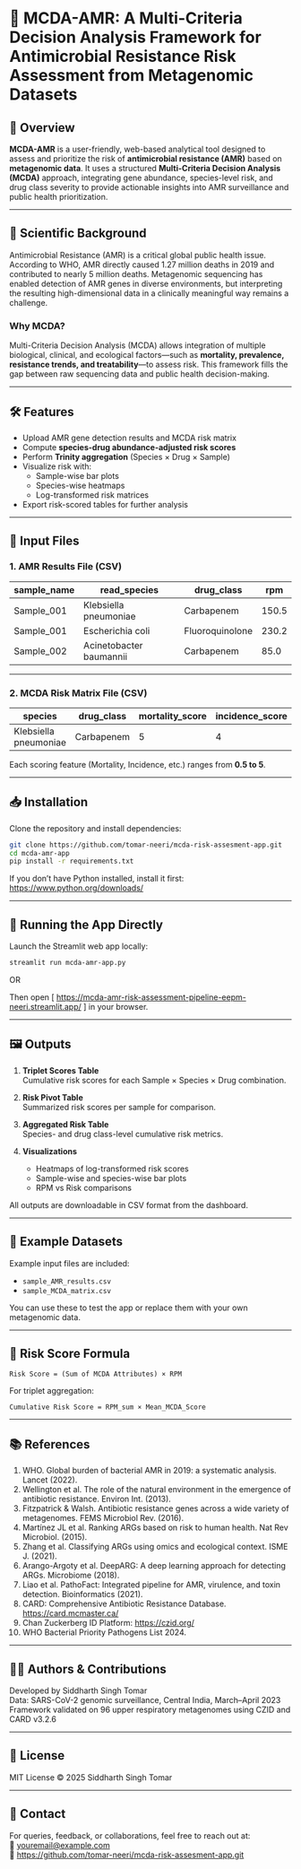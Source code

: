 # 🧬 MCDA-AMR: A Multi-Criteria Decision Analysis Framework for Antimicrobial Resistance Risk Assessment from Metagenomic Datasets

## 📌 Overview

**MCDA-AMR** is a user-friendly, web-based analytical tool designed to assess and prioritize the risk of **antimicrobial resistance (AMR)** based on **metagenomic data**. It uses a structured **Multi-Criteria Decision Analysis (MCDA)** approach, integrating gene abundance, species-level risk, and drug class severity to provide actionable insights into AMR surveillance and public health prioritization.

---

## 🔬 Scientific Background

Antimicrobial Resistance (AMR) is a critical global public health issue. According to WHO, AMR directly caused 1.27 million deaths in 2019 and contributed to nearly 5 million deaths. Metagenomic sequencing has enabled detection of AMR genes in diverse environments, but interpreting the resulting high-dimensional data in a clinically meaningful way remains a challenge.

### Why MCDA?

Multi-Criteria Decision Analysis (MCDA) allows integration of multiple biological, clinical, and ecological factors—such as **mortality, prevalence, resistance trends, and treatability**—to assess risk. This framework fills the gap between raw sequencing data and public health decision-making.

---

## 🛠️ Features

- Upload AMR gene detection results and MCDA risk matrix
- Compute **species-drug abundance-adjusted risk scores**
- Perform **Trinity aggregation** (Species × Drug × Sample)
- Visualize risk with:
  - Sample-wise bar plots
  - Species-wise heatmaps
  - Log-transformed risk matrices
- Export risk-scored tables for further analysis

---

## 📁 Input Files

### 1. AMR Results File (CSV)

| sample_name | read_species             | drug_class     | rpm   |
|-------------|--------------------------|----------------|-------|
| Sample_001  | Klebsiella pneumoniae    | Carbapenem     | 150.5 |
| Sample_001  | Escherichia coli         | Fluoroquinolone| 230.2 |
| Sample_002  | Acinetobacter baumannii  | Carbapenem     | 85.0  |

---

### 2. MCDA Risk Matrix File (CSV)

| species                | drug_class     | mortality_score | incidence_score | ... | pipeline_score | alternative_drug_class |
|------------------------|----------------|------------------|------------------|-----|----------------|--------------------------|
| Klebsiella pneumoniae  | Carbapenem     | 5                | 4                | ... | 1.5            | Carbapenems              |

Each scoring feature (Mortality, Incidence, etc.) ranges from **0.5 to 5**.

---

## 📥 Installation

Clone the repository and install dependencies:

```bash
git clone https://github.com/tomar-neeri/mcda-risk-assesment-app.git 
cd mcda-amr-app
pip install -r requirements.txt
```

If you don’t have Python installed, install it first: https://www.python.org/downloads/

---

## 🚀 Running the App Directly

Launch the Streamlit web app locally:

```bash
streamlit run mcda-amr-app.py
```
OR 

Then open [ https://mcda-amr-risk-assessment-pipeline-eepm-neeri.streamlit.app/ ] in your browser.

---

## 🖼️ Outputs

1. **Triplet Scores Table**  
   Cumulative risk scores for each Sample × Species × Drug combination.

2. **Risk Pivot Table**  
   Summarized risk scores per sample for comparison.

3. **Aggregated Risk Table**  
   Species- and drug class-level cumulative risk metrics.

4. **Visualizations**  
   - Heatmaps of log-transformed risk scores  
   - Sample-wise and species-wise bar plots  
   - RPM vs Risk comparisons

All outputs are downloadable in CSV format from the dashboard.

---

## 🧪 Example Datasets

Example input files are included:
- `sample_AMR_results.csv`
- `sample_MCDA_matrix.csv`

You can use these to test the app or replace them with your own metagenomic data.

---

## 🔁 Risk Score Formula

```text
Risk Score = (Sum of MCDA Attributes) × RPM
```

For triplet aggregation:
```text
Cumulative Risk Score = RPM_sum × Mean_MCDA_Score
```

---

## 📚 References

1. WHO. Global burden of bacterial AMR in 2019: a systematic analysis. Lancet (2022).
2. Wellington et al. The role of the natural environment in the emergence of antibiotic resistance. Environ Int. (2013).
3. Fitzpatrick & Walsh. Antibiotic resistance genes across a wide variety of metagenomes. FEMS Microbiol Rev. (2016).
4. Martínez JL et al. Ranking ARGs based on risk to human health. Nat Rev Microbiol. (2015).
5. Zhang et al. Classifying ARGs using omics and ecological context. ISME J. (2021).
6. Arango-Argoty et al. DeepARG: A deep learning approach for detecting ARGs. Microbiome (2018).
7. Liao et al. PathoFact: Integrated pipeline for AMR, virulence, and toxin detection. Bioinformatics (2021).
8. CARD: Comprehensive Antibiotic Resistance Database. https://card.mcmaster.ca/
9. Chan Zuckerberg ID Platform: https://czid.org/
10. WHO Bacterial Priority Pathogens List 2024.

---

## 🧑‍💻 Authors & Contributions

Developed by Siddharth Singh Tomar  
Data: SARS-CoV-2 genomic surveillance, Central India, March–April 2023  
Framework validated on 96 upper respiratory metagenomes using CZID and CARD v3.2.6

---

## 📜 License

MIT License © 2025 Siddharth Singh Tomar

---

## 💬 Contact

For queries, feedback, or collaborations, feel free to reach out at:  
📧 youremail@example.com  
🔗 https://github.com/tomar-neeri/mcda-risk-assesment-app.git 